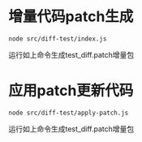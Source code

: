# 增量代码patch生成

```
node src/diff-test/index.js
```
运行如上命令生成test_diff.patch增量包

# 应用patch更新代码
```
node src/diff-test/apply-patch.js
```
运行如上命令生成test_diff.patch增量包